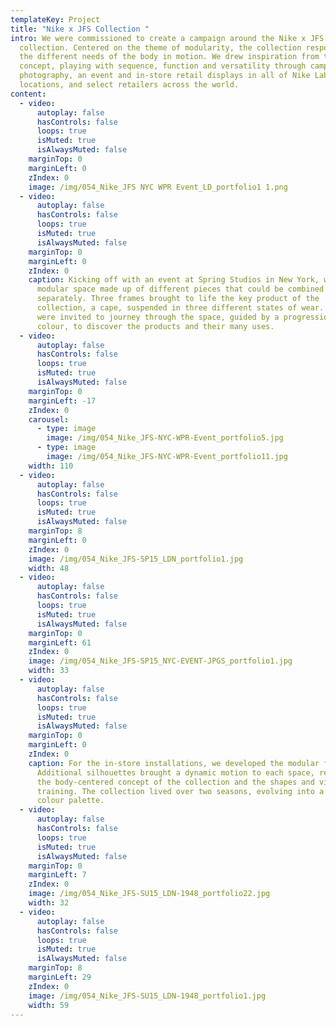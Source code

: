 ```yaml
---
templateKey: Project
title: "Nike x JFS Collection "
intro: We were commissioned to create a campaign around the Nike x JFS
  collection. Centered on the theme of modularity, the collection responded to
  the different needs of the body in motion. We drew inspiration from this core
  concept, playing with sequence, function and versatility through campaign
  photography, an event and in-store retail displays in all of Nike Lab’s
  locations, and select retailers across the world.
content:
  - video:
      autoplay: false
      hasControls: false
      loops: true
      isMuted: true
      isAlwaysMuted: false
    marginTop: 0
    marginLeft: 0
    zIndex: 0
    image: /img/054_Nike_JFS NYC WPR Event_LD_portfolio1 1.png
  - video:
      autoplay: false
      hasControls: false
      loops: true
      isMuted: true
      isAlwaysMuted: false
    marginTop: 0
    marginLeft: 0
    zIndex: 0
    caption: Kicking off with an event at Spring Studios in New York, we created a
      modular space made up of different pieces that could be combined or used
      separately. Three frames brought to life the key product of the
      collection, a cape, suspended in three different states of wear. Visitors
      were invited to journey through the space, guided by a progression of
      colour, to discover the products and their many uses.
  - video:
      autoplay: false
      hasControls: false
      loops: true
      isMuted: true
      isAlwaysMuted: false
    marginTop: 0
    marginLeft: -17
    zIndex: 0
    carousel:
      - type: image
        image: /img/054_Nike_JFS-NYC-WPR-Event_portfolio5.jpg
      - type: image
        image: /img/054_Nike_JFS-NYC-WPR-Event_portfolio11.jpg
    width: 110
  - video:
      autoplay: false
      hasControls: false
      loops: true
      isMuted: true
      isAlwaysMuted: false
    marginTop: 8
    marginLeft: 0
    zIndex: 0
    image: /img/054_Nike_JFS-SP15_LDN_portfolio1.jpg
    width: 48
  - video:
      autoplay: false
      hasControls: false
      loops: true
      isMuted: true
      isAlwaysMuted: false
    marginTop: 0
    marginLeft: 61
    zIndex: 0
    image: /img/054_Nike_JFS-SP15_NYC-EVENT-JPGS_portfolio1.jpg
    width: 33
  - video:
      autoplay: false
      hasControls: false
      loops: true
      isMuted: true
      isAlwaysMuted: false
    marginTop: 0
    marginLeft: 0
    zIndex: 0
    caption: For the in-store installations, we developed the modular frame display.
      Additional silhouettes brought a dynamic motion to each space, referencing
      the body-centered concept of the collection and the shapes and visuals of
      training. The collection lived over two seasons, evolving into a different
      colour palette.
  - video:
      autoplay: false
      hasControls: false
      loops: true
      isMuted: true
      isAlwaysMuted: false
    marginTop: 0
    marginLeft: 7
    zIndex: 0
    image: /img/054_Nike_JFS-SU15_LDN-1948_portfolio22.jpg
    width: 32
  - video:
      autoplay: false
      hasControls: false
      loops: true
      isMuted: true
      isAlwaysMuted: false
    marginTop: 8
    marginLeft: 29
    zIndex: 0
    image: /img/054_Nike_JFS-SU15_LDN-1948_portfolio1.jpg
    width: 59
---
```

